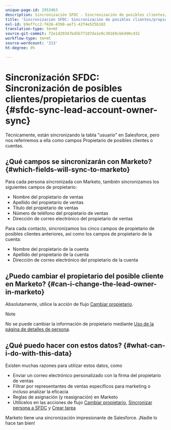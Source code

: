 ```yaml
---
unique-page-id: 2953463
description: Sincronización SFDC - Sincronización de posibles clientes/propietarios de cuentas - Documentos de Marketo - Documentación del producto
title: 'Sincronización SFDC: Sincronización de posibles clientes/propietarios de cuentas'
exl-id: b9effcc2-f426-4390-aef1-42f4e525b182
translation-type: tm+mt
source-git-commit: 72e1d29347bd5b77107da1e9c30169cb6490c432
workflow-type: tm+mt
source-wordcount: '213'
ht-degree: 0%

---
```


# Sincronización SFDC: Sincronización de posibles clientes/propietarios de cuentas {#sfdc-sync-lead-account-owner-sync}

Técnicamente, están sincronizando la tabla &quot;usuario&quot; en Salesforce, pero nos referiremos a ella como campos Propietario de posibles clientes o cuentas.

## ¿Qué campos se sincronizarán con Marketo? {#which-fields-will-sync-to-marketo}

Para cada persona sincronizada con Marketo, también sincronizamos los siguientes campos de propietario:

* Nombre del propietario de ventas
* Apellido del propietario de ventas
* Título del propietario de ventas
* Número de teléfono del propietario de ventas
* Dirección de correo electrónico del propietario de ventas

Para cada contacto, sincronizamos los cinco campos de propietario de posibles clientes anteriores, así como los campos de propietario de la cuenta:

* Nombre del propietario de la cuenta
* Apellido del propietario de la cuenta
* Dirección de correo electrónico del propietario de la cuenta

## ¿Puedo cambiar el propietario del posible cliente en Marketo? {#can-i-change-the-lead-owner-in-marketo}

Absolutamente, utilice la acción de flujo [Cambiar propietario](/help/marketo/product-docs/core-marketo-concepts/smart-campaigns/salesforce-flow-actions/change-owner.md).

>[!NOTE]
>
>No se puede cambiar la información de propietario mediante [Uso de la página de detalles de persona](/help/marketo/product-docs/core-marketo-concepts/smart-lists-and-static-lists/managing-people-in-smart-lists/using-the-person-detail-page.md).

## ¿Qué puedo hacer con estos datos? {#what-can-i-do-with-this-data}

Existen muchas razones para utilizar estos datos, como

* Enviar un correo electrónico personalizado con la firma del propietario de ventas
* Filtrar por representantes de ventas específicos para marketing o incluso analizar la eficacia
* Reglas de asignación (y reasignación) en Marketo
* Utilícelos en las acciones de flujo [Cambiar propietario](/help/marketo/product-docs/core-marketo-concepts/smart-campaigns/salesforce-flow-actions/change-owner.md), [Sincronizar persona a SFDC](/help/marketo/product-docs/core-marketo-concepts/smart-campaigns/salesforce-flow-actions/sync-person-to-sfdc.md) y [Crear tarea](/help/marketo/product-docs/core-marketo-concepts/smart-campaigns/salesforce-flow-actions/create-task.md)

Marketo tiene una sincronización impresionante de Salesforce. ¡Nadie lo hace tan bien!
